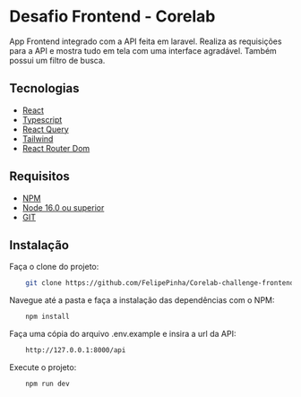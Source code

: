 # Desafio Frontend - Corelab

App Frontend integrado com a API feita em laravel. Realiza as requisições para a API e mostra tudo em tela com uma interface agradável. Também possui um filtro de busca.  

## Tecnologias

<ul>
    <li><a href='https://react.dev/'>React</a></li>
    <li><a href='https://www.typescriptlang.org/'>Typescript</a></li>
    <li><a href='https://tanstack.com/query/latest/docs/framework/react/overview'>React Query</a></li>
    <li><a href='https://tailwindcss.com/'>Tailwind</a></li>
    <li><a href='https://reactrouter.com/en/main'>React Router Dom</a></li>
</ul>

## Requisitos

<ul>
    <li><a href='https://www.npmjs.com/'>NPM</a></li>
    <li><a href='https://nodejs.org/en/download/package-manager'>Node 16.0 ou superior</a></li>
    <li><a href='https://git-scm.com/'>GIT</a></li>
</ul>

## Instalação

Faça o clone do projeto:
```bash
    git clone https://github.com/FelipePinha/Corelab-challenge-frontend
```

Navegue até a pasta e faça a instalação das dependências com o NPM:
```bash
    npm install
```

Faça uma cópia do arquivo .env.example e insira a url da API:

```bash
    http://127.0.0.1:8000/api
```

Execute o projeto:
```bash
    npm run dev
```
